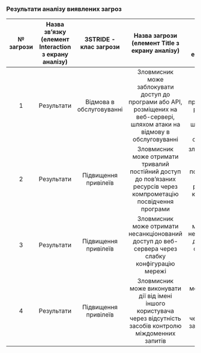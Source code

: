 ### Результати аналізу виявлених загроз
             
| № загрози | Назва зв’язку (елемент Interaction з екрану аналізу) | ЗSTRIDE - клас загрози | Назва загрози (елемент Title з екрану аналізу) | Опис загрози (елемент Description з екрану аналізу) |
|:----------:|:----------------------------------------------------:|:----------------------:|:----------------------------------------------:| :--------------------------------------------------:|
| 1 | Результати  | Відмова в обслуговуванні | Зловмисник може заблокувати доступ до програми або API, розміщених на веб-сервері, шляхом атаки на відмову в обслуговуванні | Зловмисник може заблокувати доступ до програми або API, розміщених на веб-сервері, шляхом атаки на відмову в обслуговуванні | 
| 2 | Результати | Підвищення привілеїв | Зловмисник може отримати тривалий постійний доступ до пов’язаних ресурсів через компрометацію посвідчення програми | зловмисник може отримати тривалий постійний доступ до пов’язаних ресурсів через компрометацію посвідчення програми |  
| 3 | Результати | Підвищення привілеїв | Зловмисник може отримати несанкціонований доступ до веб-сервера через слабку конфігурацію мережі | Зловмисник може отримати несанкціонований доступ до веб-сервера через слабку конфігурацію мережі | 
| 4 | Результати | Підвищення привілеїв | Зловмисник може виконувати дії від імені іншого користувача через відсутність засобів контролю міждоменних запитів | Зловмисник може виконувати дії від імені іншого користувача через відсутність засобів контролю міждоменних запитів | 
